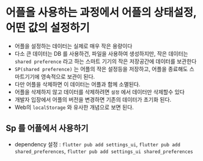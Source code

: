 # 어플을 사용하는 과정에서 어플의 상태설정, 어떤 값의 설정하기

- 어플을 설정하는 데이터는 실제로 매우 작은 용량이다
- 다소 큰 데이터는 DB 를 사용하건, 파일을 사용하여 생성하지만, 작은 데이터는 `shared preference` 라고 하는 스마트 기기의 작은 저장공간에 데이터를 보관한다
- `SP(shared preference)` 는 어플의 작은 설정등을 저장하고, 어플을 종료해도 스마트기기에 영속적으로 보관이 된다.
- 다만 어플을 삭제하면 이 데이터는 어플과 함께 소멸된다.
- 어플을 삭제하지 않고 데이터를 삭제하려면 `설정` 에서 데이터만 삭제할수 있다
- 개발자 입장에서 어플의 버전을 변경하면 기존의 데이터가 초기화 된다.
- Web의 `localStorage` 와 유사한 개념으로 보면 된다.

## Sp 를 어플에서 사용하기

- dependency 설정 : `flutter pub add settings_ui`, `flutter pub add shared_preferences`, `flutter pub add settings_ui shared_preferences`
